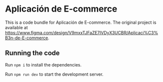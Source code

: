 
  # Aplicación de E-commerce

  This is a code bundle for Aplicación de E-commerce. The original project is available at https://www.figma.com/design/V9mxxTJFaZE7IVDyX3UCBR/Aplicaci%C3%B3n-de-E-commerce.

  ## Running the code

  Run `npm i` to install the dependencies.

  Run `npm run dev` to start the development server.
  